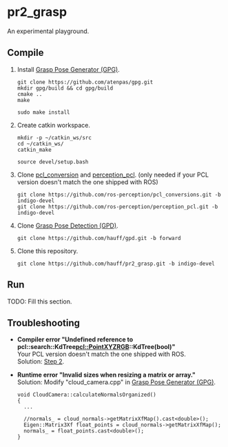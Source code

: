 # pr2_grasp

An experimental playground.

## Compile

1. Install [Grasp Pose Generator (GPG)](https://github.com/atenpas/gpg).
    ```
    git clone https://github.com/atenpas/gpg.git
    mkdir gpg/build && cd gpg/build
    cmake ..
    make

    sudo make install
    ```

2. Create catkin workspace.
    ```
    mkdir -p ~/catkin_ws/src
    cd ~/catkin_ws/
    catkin_make

    source devel/setup.bash
    ```

3. Clone [pcl_conversion](https://github.com/ros-perception/pcl_conversions) and
[perception_pcl](https://github.com/ros-perception/perception_pcl.git).
(only needed if your PCL version doesn't match the one shipped with ROS)
    ```
    git clone https://github.com/ros-perception/pcl_conversions.git -b indigo-devel
    git clone https://github.com/ros-perception/perception_pcl.git -b indigo-devel
    ```
  
4. Clone [Grasp Pose Detection (GPD)](https://github.com/hauff/gpd).
    ```
    git clone https://github.com/hauff/gpd.git -b forward
    ```

5. Clone this repository.
    ```
    git clone https://github.com/hauff/pr2_grasp.git -b indigo-devel
    ```

## Run

TODO: Fill this section.

## Troubleshooting

* **Compiler error "Undefined reference to pcl::search::KdTree<pcl::PointXYZRGB>::KdTree(bool)"**  
  Your PCL version doesn't match the one shipped with ROS.  
  Solution: [Step 2](#Compile).
  
* **Runtime error "Invalid sizes when resizing a matrix or array."**  
  Solution: Modify "cloud_camera.cpp" in [Grasp Pose Generator (GPG)](https://github.com/atenpas/gpg).
    ```
    void CloudCamera::calculateNormalsOrganized()
    {
      ...
      
      //normals_ = cloud_normals->getMatrixXfMap().cast<double>();
      Eigen::Matrix3Xf float_points = cloud_normals->getMatrixXfMap();
      normals_ = float_points.cast<double>();
    }
    ```
